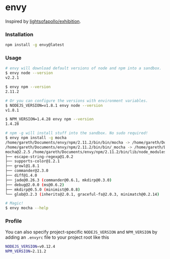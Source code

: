 envy
====

Inspired by
[lightsofapollo/exhibition](https://github.com/lightsofapollo/exhibition).

### Installation

```bash
npm install -g envy@latest
```

### Usage

```bash
# envy will download default versions of node and npm into a sandbox.
$ envy node --version
v2.2.1

$ envy npm --version
2.11.2

# Or you can configure the versions with environment variables.
$ NODEJS_VERSION=v1.8.1 envy node --version
v1.8.1

$ NPM_VERSION=1.4.28 envy npm --version
1.4.28

# npm -g will install stuff into the sandbox. No sudo required!
$ envy npm install -g mocha
/home/gareth/Documents/envy/npm/2.11.2/bin/bin/mocha -> /home/gareth/Documents/envy/npm/2.11.2/bin/lib/node_modules/mocha/bin/mocha
/home/gareth/Documents/envy/npm/2.11.2/bin/bin/_mocha -> /home/gareth/Documents/envy/npm/2.11.2/bin/lib/node_modules/mocha/bin/_mocha
mocha@2.2.5 /home/gareth/Documents/envy/npm/2.11.2/bin/lib/node_modules/mocha
├── escape-string-regexp@1.0.2
├── supports-color@1.2.1
├── growl@1.8.1
├── commander@2.3.0
├── diff@1.4.0
├── jade@0.26.3 (commander@0.6.1, mkdirp@0.3.0)
├── debug@2.0.0 (ms@0.6.2)
├── mkdirp@0.5.0 (minimist@0.0.8)
└── glob@3.2.3 (inherits@2.0.1, graceful-fs@2.0.3, minimatch@0.2.14)

# Magic!
$ envy mocha --help
```

### Profile

You can also specify project-specific `NODEJS_VERSION` and `NPM_VERSION`
by adding an `.envyrc` file to your project root like this

```bash
NODEJS_VERSION=v0.12.4
NPM_VERSION=2.11.2
```
